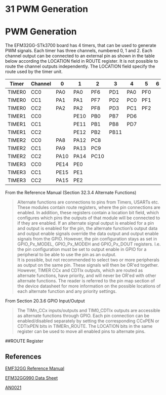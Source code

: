31 PWM Generation
=================

# PWM Generation


The EFM32GG-STk3700 board has 4 timers, that can be used to generate PWM signals.
Each timer has three channels, numbered 0, 1 and 2. Each channel output can be connected to
an external pin as shown in the table below according the LOCATION field in ROUTE register.
It is not possible to route the channel outputs independently. The LOCATION field specify the
route used by the timer unit.

| Timer  | Channel | 0    | 1    | 2    | 3    | 4   | 5   | 6   | 7   |
| ------ | ------- | ---- | ---- | ---- | ---- | --- | --- | --- | --- |
| TIMER0 | CC0     | PA0  | PA0  | PF6  | PD1  | PA0 | PF0 |     |     |
| TIMER0 | CC1     | PA1  | PA1  | PF7  | PD2  | PC0 | PF1 |     |     |
| TIMER0 | CC2     | PA2  | PA2  | PF8  | PD3  | PC1 | PF2 |     |     |
| TIMER1 | CC0     |      | PE10 | PB0  | PB7  | PD6 |     |     |     |
| TIMER1 | CC1     |      | PE11 | PB1  | PB8  | PD7 |     |     |     |
| TIMER1 | CC2     |      | PE12 | PB2  | PB11 |     |     |     |     |
| TIMER2 | CC0     | PA8  | PA12 | PC8  |      |     |     |     |     |
| TIMER2 | CC1     | PA9  | PA13 | PC9  |      |     |     |     |     |
| TIMER2 | CC2     | PA10 | PA14 | PC10 |      |     |     |     |     |
| TIMER3 | CC0     | PE14 | PE0  |      |      |     |     |     |     |
| TIMER3 | CC1     | PE15 | PE1  |      |      |     |     |     |     |
| TIMER3 | CC2     | PA15 | PE2  |      |      |     |     |     |     |


From the Reference Manual (Section 32.3.4 Alternate Functions)

> Alternate functions are connections to pins from Timers, USARTs etc. These modules contain route
> registers, where the pin connections are enabled. In addition, these registers contain a location
> bit field, which configures which pins the outputs of that module will be connected to if they are
> enabled. If an alternate signal output is enabled for a pin and output is enabled for the pin, the
> alternate function’s output data and output enable signals override the data output and output
> enable signals from the GPIO. However, the pin configuration stays as set in GPIO_Px_MODEL,
> GPIO_Px_MODEH and GPIO_Px_DOUT registers. I.e. the pin configuration must be set to output enable
> in GPIO for a peripheral to be able to use the pin as an output. <br />It is possible, but not
> recommended to select two or more peripherals as output on the same pin. These signals will then
> be OR'ed together. However, TIMER CCx and CDTIx outputs, which are routed as alternate functions,
> have priority, and will never be OR'ed with other alternate functions. The reader is referred to
> the pin map section of the device datasheet for more information on the possible locations
> of each alternate function and any priority settings.

From Section 20.3.6 GPIO Input/Output

> The TIMn_CCx inputs/outputs and TIM0_CDTIx outputs are accessible as alternate functions through
> GPIO. Each pin connection can be enabled/disabled separately by setting the corresponding CCxPEN
> or CDTIxPEN bits in TIMERn_ROUTE. The LOCATION bits in the same register can be used to move
> all enabled pins to alternate pins.


##ROUTE Register


References
----------

[EMF32GG Reference Manual](https://www.silabs.com/documents/public/reference-manuals/EFM32GG-RM.pdf)

[EFM32GG990 Data Sheet](https://www.silabs.com/documents/public/data-sheets/efm32gg-datasheet.pdf)

[AN0021](https://www.silabs.com/documents/public/application-notes/AN0021.pdf)

